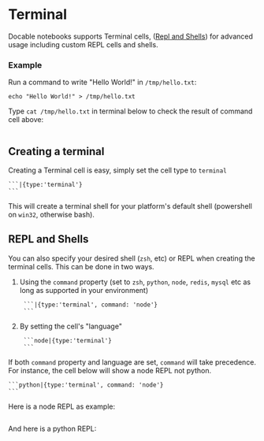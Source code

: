 # Terminal

Docable notebooks supports Terminal cells, ([Repl and Shells](#repl-and-shells)) for advanced usage including custom REPL cells and shells.

### Example

Run a command to write "Hello World!" in `/tmp/hello.txt`:

```|{type:'command'}
echo "Hello World!" > /tmp/hello.txt
```

Type `cat /tmp/hello.txt` in terminal below to check the result of command cell above:

```|{type:'terminal'}
```

## Creating a terminal

Creating a Terminal cell is easy, simply set the cell type to `terminal`

    ```|{type:'terminal'}
    ```

This will create a terminal shell for your platform's default shell (powershell on `win32`, otherwise bash).

## REPL and Shells

You can also specify your desired shell (`zsh`, etc) or REPL when creating the terminal cells. This can be done in two ways.

1. Using the `command` property (set to `zsh`, `python`, `node`, `redis`, `mysql` etc as long as supported in your environment)

        ```|{type:'terminal', command: 'node'}
        ```

2. By setting the cell's "language"

        ```node|{type:'terminal'}
        ```

If both `command` property and language are set, `command` will take precedence. For instance, the cell below will show a node REPL not python.

    ```python|{type:'terminal', command: 'node'}
    ```

Here is a node REPL as example:

```|{type:'terminal', command: 'node'}
```

And here is a python REPL:

```|{type:'terminal', command: 'python'}
```

